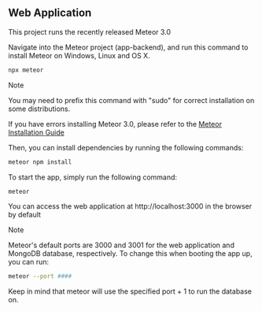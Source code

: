 ## Web Application

This project runs the recently released Meteor 3.0

Navigate into the Meteor project (app-backend), and run this command to install Meteor on Windows, Linux and OS X.

```bash
npx meteor
```

> [!NOTE]
> You may need to prefix this command with "sudo" for correct installation on some distributions.

If you have errors installing Meteor 3.0, please refer to the [Meteor Installation Guide](https://v3-docs.meteor.com/about/install.html)

Then, you can install dependencies by running the following commands: 

```bash
meteor npm install
```

To start the app, simply run the following command: 
```bash
meteor
```
You can access the web application at http://localhost:3000 in the browser by default

> [!NOTE]
> Meteor's default ports are 3000 and 3001 for the web application and MongoDB database, respectively. To change this when booting the app up, you can run:
> ```bash
> meteor --port ####
> ```
> Keep in mind that meteor will use the specified port + 1 to run the database on.